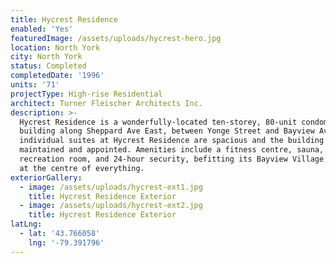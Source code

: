 ```yaml
---
title: Hycrest Residence
enabled: 'Yes'
featuredImage: /assets/uploads/hycrest-hero.jpg
location: North York
city: North York
status: Completed
completedDate: '1996'
units: '71'
projectType: High-rise Residential
architect: Turner Fleischer Architects Inc.
description: >-
  Hycrest Residence is a wonderfully-located ten-storey, 80-unit condominium
  building along Sheppard Ave East, between Yonge Street and Bayview Avenue. The
  individual suites at Hycrest Residence are spacious and the building well
  maintained and appointed. Amenities include a fitness centre, sauna, a
  recreation room, and 24-hour security, befitting its Bayview Village location,
  at the centre of everything.
exteriorGallery:
  - image: /assets/uploads/hycrest-ext1.jpg
    title: Hycrest Residence Exterior
  - image: /assets/uploads/hycrest-ext2.jpg
    title: Hycrest Residence Exterior
latLng:
  - lat: '43.766058'
    lng: '-79.391796'
---
```



